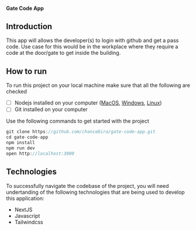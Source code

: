 #### Gate Code App

## Introduction

This app will allows the developer(s) to login with github and get a pass code. Use case for this would be in the workplace where they require a code at the door/gate to get inside the building.


## How to run

To run this project on your local machine make sure that all the following are checked

- [ ] Nodejs installed on your computer ([MacOS](https://nodejs.org/en/download/), [Windows](https://nodejs.org/en/download/), [Linux](https://nodejs.org/en/download/))
- [ ] Git installed on your computer

Use the following commands to get started with the project

```js
git clone https://github.com/chanceDira/gate-code-app.git
cd gate-code-app
npm install
npm run dev
open http://localhost:3000
```

## Technologies

To successfully navigate the codebase of the project, you will need undertanding of the following technologies that are being used to develop this application:

- NextJS
- Javascript
- Tailwindcss


